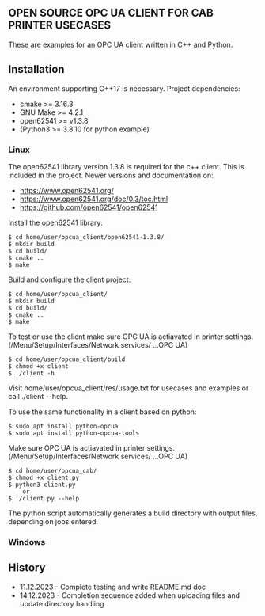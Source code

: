 ## OPEN SOURCE OPC UA CLIENT FOR CAB PRINTER USECASES

These are examples for an OPC UA client written in C++ and Python.

## Installation 

An environment supporting C++17 is necessary. Project dependencies:
 * cmake >= 3.16.3
 * GNU Make >= 4.2.1
 * open62541 >= v1.3.8
 * (Python3 >= 3.8.10 for python example)

### Linux 

The open62541 library version 1.3.8 is required for the c++ client. 
This is included in the project. Newer versions and documentation on:
 * https://www.open62541.org/
 * https://www.open62541.org/doc/0.3/toc.html
 * https://github.com/open62541/open62541

Install the open62541 library:

    $ cd home/user/opcua_client/open62541-1.3.8/
    $ mkdir build
    $ cd build/
    $ cmake ..
    $ make

Build and configure the client project:

    $ cd home/user/opcua_client/
    $ mkdir build 
    $ cd build/
    $ cmake ..
    $ make

To test or use the client make sure OPC UA is actiavated in printer settings. 
(/Menu/Setup/Interfaces/Network services/ ...OPC UA)

    $ cd home/user/opcua_client/build
    $ chmod +x client
    $ ./client -h

Visit home/user/opcua_client/res/usage.txt for usecases and examples or call ./client --help.

To use the same functionality in a client based on python:

    $ sudo apt install python-opcua 
    $ sudo apt install python-opcua-tools

Make sure OPC UA is actiavated in printer settings. 
(/Menu/Setup/Interfaces/Network services/ ...OPC UA)

    $ cd home/user/opcua_cab/
    $ chmod +x client.py
    $ python3 client.py 
        or
    $ ./client.py --help

The python script automatically generates a build directory with output files, depending on jobs entered.

### Windows


## History
 * 11.12.2023 - Complete testing and write README.md doc
 * 14.12.2023 - Completion sequence added when uploading files and update directory handling

<!-- Eof -->